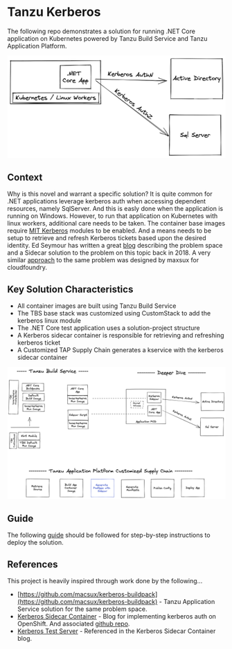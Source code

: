 # Tanzu Kerberos

The following repo demonstrates a solution for running .NET Core application on Kubernetes powered by Tanzu Build Service and Tanzu Application Platform.

![Desired Result](docs/desired-result.png)

## Context

Why is this novel and warrant a specific solution?  It is quite common for .NET applications leverage kerberos auth when accessing dependent resources, namely SqlServer.  And this is easly done when the application is running on Windows.  However, to run that application on Kubernetes with linux workers, additional care needs to be taken.  The container base images require [MIT Kerberos](https://web.mit.edu/kerberos/krb5-latest/doc/index.html) modules to be enabled.  And a means needs to be setup to retrieve and refresh Kerberos tickets based upon the desired identity.  Ed Seymour has written a great [blog](https://cloud.redhat.com/blog/kerberos-sidecar-container) describing the problem space and a Sidecar solution to the problem on this topic back in 2018.  A very similar [approach](https://github.com/macsux/kerberos-buildpack) to the same problem was designed by maxsux for cloudfoundry.

## Key Solution Characteristics

- All container images are built using Tanzu Build Service
- The TBS base stack was customized using CustomStack to add the kerberos linux module
- The .NET Core test application uses a solution-project structure
- A Kerberos sidecar container is responsible for retrieving and refreshing kerberos ticket
- A Customized TAP Supply Chain generates a kservice with the kerberos sidecar container

![Solution](docs/solution.png)

## Guide

The following [guide](guide.md) should be followed for step-by-step instructions to deploy the solution.

## References

This project is heavily inspired through work done by the following...

- [https://github.com/macsux/kerberos-buildpack](https://github.com/macsux/kerberos-buildpack) - Tanzu Application Service solution for the same problem space.
- [Kerberos Sidecar Container](https://cloud.redhat.com/blog/kerberos-sidecar-container) - Blog for implementing kerberos auth on OpenShift.  And associated [github repo](https://github.com/edseymour/kinit-sidecar/blob/master/openshift/example-client-deploy.yaml).
- [Kerberos Test Server](https://github.com/gcavalcante8808/docker-krb5-server) - Referenced in the Kerberos Sidecar Container blog.
